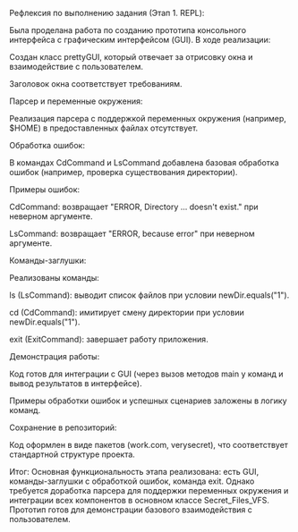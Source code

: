 Рефлексия по выполнению задания (Этап 1. REPL):

Была проделана работа по созданию прототипа консольного интерфейса с графическим интерфейсом (GUI). В ходе реализации:

Создан класс prettyGUI, который отвечает за отрисовку окна и взаимодействие с пользователем.

Заголовок окна соответствует требованиям.

Парсер и переменные окружения:

Реализация парсера с поддержкой переменных окружения (например, $HOME) в предоставленных файлах отсутствует.

Обработка ошибок:

В командах CdCommand и LsCommand добавлена базовая обработка ошибок (например, проверка существования директории).

Примеры ошибок:

CdCommand: возвращает "ERROR, Directory ... doesn't exist." при неверном аргументе.

LsCommand: возвращает "ERROR, because error" при неверном аргументе.

Команды-заглушки:

Реализованы команды:

ls (LsCommand): выводит список файлов при условии newDir.equals("1").

cd (CdCommand): имитирует смену директории при условии newDir.equals("1").

exit (ExitCommand): завершает работу приложения.

Демонстрация работы:

Код готов для интеграции с GUI (через вызов методов main у команд и вывод результатов в интерфейсе).

Примеры обработки ошибок и успешных сценариев заложены в логику команд.

Сохранение в репозиторий:

Код оформлен в виде пакетов (work.com, verysecret), что соответствует стандартной структуре проекта.

Итог:
Основная функциональность этапа реализована: есть GUI, команды-заглушки с обработкой ошибок, команда exit. Однако требуется доработка парсера для поддержки переменных окружения и интеграции всех компонентов в основном классе Secret_Files_VFS. Прототип готов для демонстрации базового взаимодействия с пользователем.
